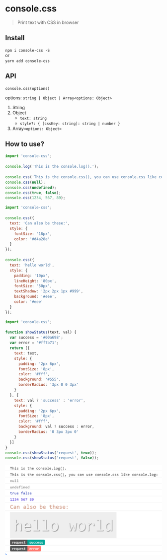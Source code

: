 # console.css
> Print text with CSS in browser

## Install

`npm i console-css -S`  
or  
`yarn add console-css`

## API

`console.css(options)`    

options: `string | Object | Array<options: Object>`  
1. String
2. Object
   - `text: string`
   - `style?: { [cssKey: string]: string | number }`
3. Array`<options: Object>`

## How to use?

```javascript
import 'console-css';

console.log('This is the console.log().');

console.css('This is the console.css(), you can use console.css like console.log:');
console.css(null);
console.css(undefined);
console.css(true, false);
console.css(1234, 567, 89);
```

```js
import 'console-css';

console.css({
  text: 'Can also be these:',
  style: {
    fontSize: '18px',
    color: '#d4a28e'
  }
});

console.css({
  text: 'hello world',
  style: {
    padding: '10px',
    lineHeight: '80px',
    fontSize: '50px',
    textShadow: '2px 2px 1px #999',
    background: '#eee',
    color: '#eee'
  }
});
```

```js
import 'console-css';

function showStatus(text, val) {
  var success = '#00a698';
  var error = '#ff7b71';
  return [{
    text: text,
    style: {
      padding: '2px 6px',
      fontSize: '8px',
      color: '#fff',
      background: '#555',
      borderRadius: '3px 0 0 3px'
    }
  }, {
    text: val ? 'success' : 'error',
    style: {
      padding: '2px 6px',
      fontSize: '8px',
      color: '#fff',
      background: val ? success : error,
      borderRadius: '0 3px 3px 0'
    }
  }]
}
console.css(showStatus('request', true));
console.css(showStatus('request', false));
```
![./images/1.png](./images/1.png)
